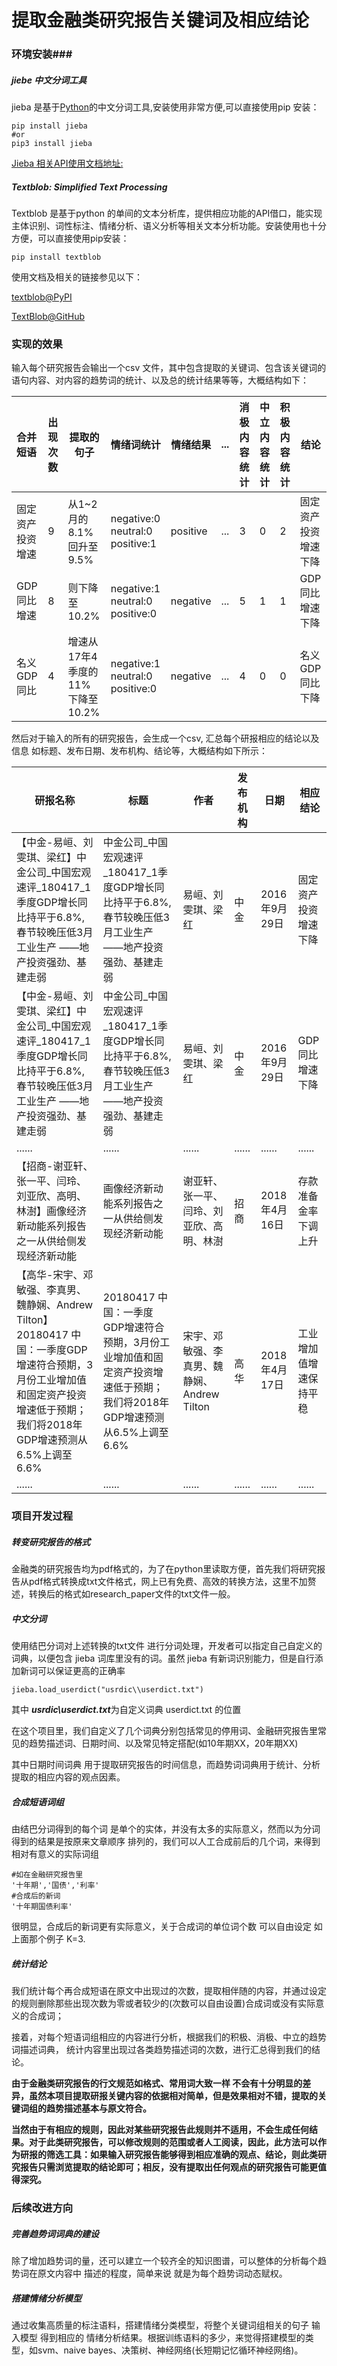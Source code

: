 # 提取金融类研究报告关键词及相应结论

### 环境安装###

##### jiebe 中文分词工具

jieba 是基于[Python](http://lib.csdn.net/base/python)的中文分词工具,安装使用非常方便,可以直接使用pip 安装：

```
pip install jieba
#or
pip3 install jieba
```

[Jieba 相关API使用文档地址: ](https://github.com/fxsjy/jieba )

##### Textblob: Simplified Text Processing

Textblob 是基于python 的单间的文本分析库，提供相应功能的API借口，能实现主体识别、词性标注、情绪分析、语义分析等相关文本分析功能。安装使用也十分方便，可以直接使用pip安装：

```
pip install textblob
```

使用文档及相关的链接参见以下：

[textblob@PyPI](https://pypi.org/project/textblob/)

[TextBlob@GitHub](https://github.com/sloria/textblob)



### 实现的效果

输入每个研究报告会输出一个csv 文件，其中包含提取的关键词、包含该关键词的语句内容、对内容的趋势词的统计、以及总的统计结果等等，大概结构如下：

| 合并短语     | 出现次数 | 提取的句子                 | 情绪词统计                              | 情绪结果     | ...  | 消极内容统计 | 中立内容统计 | 积极内容统计 | 结论         |
| :------- | ---- | --------------------- | ---------------------------------- | -------- | ---- | ------ | ------ | ------ | ---------- |
| 固定资产投资增速 | 9    | 从1~2月的8.1%回升至9.5%     | negative:0  neutral:0   positive:1 | positive | ...  | 3      | 0      | 2      | 固定资产投资增速下降 |
| GDP同比增速  | 8    | 则下降至10.2%             | negative:1  neutral:0  positive:0  | negative | ...  | 5      | 1      | 1      | GDP同比增速下降  |
| 名义GDP同比  | 4    | 增速从17年4季度的11%下降至10.2% | negative:1  neutral:0  positive:0  | negative | ...  | 4      | 0      | 0      | 名义GDP同比下降  |



然后对于输入的所有的研究报告，会生成一个csv, 汇总每个研报相应的结论以及信息 如标题、发布日期、发布机构、结论等，大概结构如下所示：

| 研报名称                                     | 标题                                       | 作者                           | 发布机构   | 日期         | 相应结论        |
| ---------------------------------------- | ---------------------------------------- | ---------------------------- | ------ | ---------- | ----------- |
| 【中金-易峘、刘雯琪、梁红】中金公司_中国宏观速评_180417_1季度GDP增长同比持平于6.8%,春节较晚压低3月工业生产  ——地产投资强劲、基建走弱 | 中金公司_中国宏观速评_180417_1季度GDP增长同比持平于6.8%,春节较晚压低3月工业生产  ——地产投资强劲、基建走弱 | 易峘、刘雯琪、梁红                    | 中金     | 2016年9月29日 | 固定资产投资增速下降  |
| 【中金-易峘、刘雯琪、梁红】中金公司_中国宏观速评_180417_1季度GDP增长同比持平于6.8%,春节较晚压低3月工业生产  ——地产投资强劲、基建走弱 | 中金公司_中国宏观速评_180417_1季度GDP增长同比持平于6.8%,春节较晚压低3月工业生产  ——地产投资强劲、基建走弱 | 易峘、刘雯琪、梁红                    | 中金     | 2016年9月29日 | GDP同比增速下降   |
| ......                                   | ......                                   | ......                       | ...... | ......     | ......      |
| 【招商-谢亚轩、张一平、闫玲、刘亚欣、高明、林澍】画像经济新动能系列报告之一从供给侧发现经济新动能 | 画像经济新动能系列报告之一从供给侧发现经济新动能                 | 谢亚轩、张一平、闫玲、刘亚欣、高明、林澍         | 招商     | 2018年4月16日 | 存款准备金率下调上升  |
| 【高华-宋宇、邓敏强、李真男、魏静娴、Andrew  Tilton】20180417  中国：一季度GDP增速符合预期，3月份工业增加值和固定资产投资增速低于预期；我们将2018年GDP增速预测从6.5%上调至6.6% | 20180417  中国：一季度GDP增速符合预期，3月份工业增加值和固定资产投资增速低于预期；我们将2018年GDP增速预测从6.5%上调至6.6% | 宋宇、邓敏强、李真男、魏静娴、Andrew Tilton | 高华     | 2018年4月17日 | 工业增加值增速保持平稳 |
| ......                                   | ......                                   | ......                       | ...... | ......     | ......      |





### 项目开发过程

##### 转变研究报告的格式

金融类的研究报告均为pdf格式的，为了在python里读取方便，首先我们将研究报告从pdf格式转换成txt文件格式，网上已有免费、高效的转换方法，这里不加赘述，转换后的格式如research_paper文件的txt文件一般。

##### 中文分词

使用结巴分词对上述转换的txt文件 进行分词处理，开发者可以指定自己自定义的词典，以便包含 jieba 词库里没有的词。虽然 jieba 有新词识别能力，但是自行添加新词可以保证更高的正确率

```
jieba.load_userdict("usrdic\\userdict.txt")
```

其中 ***usrdic\\userdict.txt***为自定义词典 userdict.txt 的位置

在这个项目里，我们自定义了几个词典分别包括常见的停用词、金融研究报告里常见的趋势描述词、日期时间、以及常见特定搭配(如10年期XX，20年期XX)

其中日期时间词典 用于提取研究报告的时间信息，而趋势词词典用于统计、分析提取的相应内容的观点因素。

##### 合成短语词组

由结巴分词得到的每个词 是单个的实体，并没有太多的实际意义，然而以为分词得到的结果是按原来文章顺序 排列的，我们可以人工合成前后的几个词，来得到相对有意义的实际词组

```
#如在金融研究报告里
'十年期','国债','利率'
#合成后的新词
'十年期国债利率'

```

很明显，合成后的新词更有实际意义，关于合成词的单位词个数 可以自由设定 如上面那个例子 K=3.



##### 统计结论

我们统计每个再合成短语在原文中出现过的次数，提取相伴随的内容，并通过设定的规则删除那些出现次数为零或者较少的(次数可以自由设置)合成词或没有实际意义的合成词；

接着，对每个短语词组相应的内容进行分析，根据我们的积极、消极、中立的趋势词描述词典， 统计内容里出现过各类趋势描述词的次数，进行汇总得到我们的结论。



**由于金融类研究报告的行文规范如格式、常用词大致一样 不会有十分明显的差异，虽然本项目提取研报关键内容的依据相对简单，但是效果相对不错，提取的关键词组的趋势描述基本与原文符合。**

**当然由于有相应的规则，因此对某些研究报告此规则并不适用，不会生成任何结果。对于此类研究报告，可以修改规则的范围或者人工阅读，因此，此方法可以作为研报的筛选工具：如果输入研究报告能够得到相应准确的观点、结论，则此类研究报告只需浏览提取的结论即可；相反，没有提取出任何观点的研究报告可能更值得深究。**



### 后续改进方向

##### 完善趋势词词典的建设

除了增加趋势词的量，还可以建立一个较齐全的知识图谱，可以整体的分析每个趋势词在原文内容中 描述的程度，简单来说 就是为每个趋势词动态赋权。

##### 搭建情绪分析模型

通过收集高质量的标注语料，搭建情绪分类模型，将整个关键词组相关的句子 输入模型 得到相应的 情绪分析结果。根据训练语料的多少，来觉得搭建模型的类型，如svm、naive bayes、决策树、神经网络(长短期记忆循环神经网络)。











